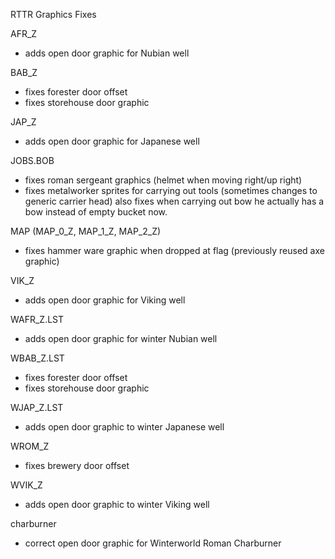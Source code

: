 RTTR Graphics Fixes

AFR_Z
- adds open door graphic for Nubian well

BAB_Z
- fixes forester door offset
- fixes storehouse door graphic

JAP_Z
- adds open door graphic for Japanese well

JOBS.BOB
- fixes roman sergeant graphics (helmet when moving right/up right)
- fixes metalworker sprites for carrying out tools (sometimes changes to generic carrier head) also fixes when carrying out bow he actually has a bow instead of empty bucket now.

MAP (MAP_0_Z, MAP_1_Z, MAP_2_Z)
- fixes hammer ware graphic when dropped at flag (previously reused axe graphic)

VIK_Z
- adds open door graphic for Viking well

WAFR_Z.LST
- adds open door graphic for winter Nubian well

WBAB_Z.LST
- fixes forester door offset
- fixes storehouse door graphic

WJAP_Z.LST
- adds open door graphic to winter Japanese well

WROM_Z
- fixes brewery door offset

WVIK_Z
- adds open door graphic to winter Viking well

charburner
- correct open door graphic for Winterworld Roman Charburner
